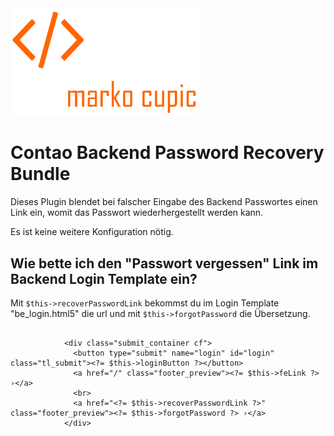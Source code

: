 <img src="./src/Resources/public/logo.png" width="300">


# Contao Backend Password Recovery Bundle
Dieses Plugin blendet bei falscher Eingabe des Backend Passwortes einen Link ein, womit das Passwort wiederhergestellt werden kann. 

Es ist keine weitere Konfiguration nötig.


## Wie bette ich den "Passwort vergessen" Link im Backend Login Template ein?
Mit  `$this->recoverPasswordLink` bekommst du im Login Template "be_login.html5" die url und mit `$this->forgotPassword` die Übersetzung.

 
```
           
            <div class="submit_container cf">
              <button type="submit" name="login" id="login" class="tl_submit"><?= $this->loginButton ?></button>
              <a href="/" class="footer_preview"><?= $this->feLink ?> ›</a>
              <br>
              <a href="<?= $this->recoverPasswordLink ?>" class="footer_preview"><?= $this->forgotPassword ?> ›</a>
            </div>

 
```